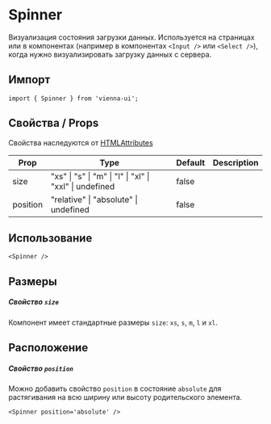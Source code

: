 # Spinner

Визуализация состояния загрузки данных. Используется на страницах или в компонентах (например в компонентах `<Input />` или `<Select />`), когда нужно визуализировать загрузку данных с сервера.

## Импорт

```
import { Spinner } from 'vienna-ui';
```

## Свойства / Props

Свойства наследуются от [HTMLAttributes<HTMLDivElement>](https://github.com/DefinitelyTyped/DefinitelyTyped/blob/master/types/react/index.d.ts#L1746)

| Prop     | Type                                                    | Default | Description |
| -------- | ------------------------------------------------------- | ------- | ----------- |
| size     | "xs" \| "s" \| "m" \| "l" \| "xl" \| "xxl" \| undefined | false   |
| position | "relative" \| "absolute" \| undefined                   | false   |

## Использование

`<Spinner />`

## Размеры

##### Свойство `size`

Компонент имеет стандартные размеры `size`: `xs`, `s`, `m`, `l` и `xl`.

## Расположение

##### Свойство `position`

Можно добавить свойство `position` в состояние `absolute` для растягивания на всю ширину или высоту родительского элемента.

`<Spinner position='absolute' />`
